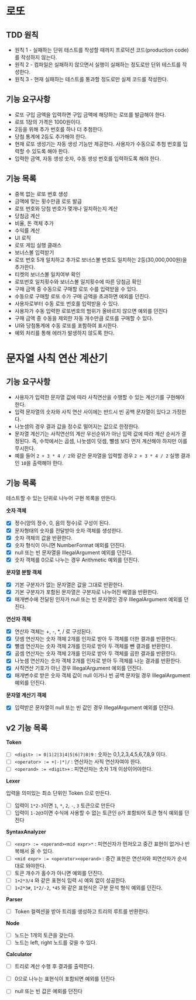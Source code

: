 # 로또

## TDD 원칙

- 원칙 1 - 실패하는 단위 테스트를 작성할 때까지 프로덕션 코드(production code)를 작성하지 않는다.
- 원칙 2 - 컴파일은 실패하지 않으면서 실행이 실패하는 정도로만 단위 테스트를 작성한다.
- 원칙 3 - 현재 실패하는 테스트를 통과할 정도로만 실제 코드를 작성한다.

## 기능 요구사항

- 로또 구입 금액을 입력하면 구입 금액에 해당하는 로또를 발급해야 한다.
- 로또 1장의 가격은 1000원이다.
- 2등을 위해 추가 번호를 하나 더 추첨한다.
- 당첨 통계에 2등도 추가해야 한다.
- 현재 로또 생성기는 자동 생성 기능만 제공한다. 사용자가 수동으로 추첨 번호를 입력할 수 있도록 해야 한다.
- 입력한 금액, 자동 생성 숫자, 수동 생성 번호를 입력하도록 해야 한다.

## 기능 목록

- 중복 없는 로또 번호 생성
- 금액에 맞는 횟수만큼 로또 발급
- 로또 번호와 당첨 번호가 몇개나 일치하는지 계산
- 당첨금 계산
- 비율, 돈 객체 추가
- 수익률 계산
- UI 로직
- 로또 게임 실행 클래스
- 보너스볼 입력받기
- 로또 번호 5개 일치하고 추가로 보너스볼 번호도 일치하는 2등(30,000,000원)을 추가한다.
- 티켓의 보너스볼 일치여부 확인
- 로또번호 일치횟수와 보너스볼 일치횟수에 따른 당첨금 확인
- 구매 금액 중 수동으로 구매할 로또 수를 입력받을 수 있다.
- 수동으로 구매할 로또 수가 구매 금액을 초과하면 에외를 던진다.
- 사용자로부터 수동 로또 번호를 입력받을 수 있다.
- 사용자가 수동 입력한 로또번호의 범위가 올바르지 않으면 예외를 던진다
- 구매 금액 중 수동을 제외한 자동 개수만큼 로또를 구매할 수 있다.
- UI와 당첨통계에 수동 로또를 포함하여 표시한다.
- 예외 처리를 통해 에러가 발생하지 않도록 한다.

# 문자열 사칙 연산 계산기

## 기능 요구사항

- 사용자가 입력한 문자열 값에 따라 사칙연산을 수행할 수 있는 계산기를 구현해야 한다.
- 입력 문자열의 숫자와 사칙 연산 사이에는 반드시 빈 공백 문자열이 있다고 가정한다.
- 나눗셈의 경우 결과 값을 정수로 떨어지는 값으로 한정한다.
- 문자열 계산기는 사칙연산의 계산 우선순위가 아닌 입력 값에 따라 계산 순서가 결정된다. 즉, 수학에서는 곱셈, 나눗셈이 덧셈, 뺄셈 보다 먼저 계산해야 하지만 이를 무시한다.
- 예를 들어 `2 + 3 * 4 / 2`와 같은 문자열을 입력할 경우 `2 + 3 * 4 / 2` 실행 결과인 `10`을 출력해야 한다.

## 기능 목록

테스트할 수 있는 단위로 나누어 구현 목록을 만든다.

**숫자 객체**

- [x] 정수(양의 정수, 0, 음의 정수)로 구성이 된다.
- [x] 문자형태의 숫자를 전달받아 숫자 객체를 생성한다.
- [x] 숫자 객체의 값을 반환한다.
- [x] 숫자 형식이 아니면 NumberFormat 예외를 던진다.
- [x] null 또는 빈 문자열을 IllegalArgument 예외를 던진다.
- [x] 숫자 객체를 0으로 나누는 경우 Arithmetic 예외를 던진다.

**문자열 분할 객체**

- [x] 기본 구분자가 없는 문자열은 값을 그대로 반환한다.
- [x] 기본 구분자가 포함된 문자열은 구분자로 나누어진 배열을 반환한다.
- [x] 매개변수에 전달된 인자가 null 또는 빈 문자열인 경우 IllegalArgument 예외를 던진다.

**연산자 객체**

- [x] 연산자 객체는 +, -, *, / 로 구성된다.
- [x] 덧셈 연산자는 숫자 객체 2개를 인자로 받아 두 객체를 더한 결과를 반환한다.
- [x] 뺄셈 연산자는 숫자 객체 2개를 인자로 받아 두 객체를 뺀 결과를 반환한다.
- [x] 곱셈 연산자는 숫자 객체 2개를 인자로 받아 두 객체를 곱한 결과를 반환한다.
- [x] 나눗셈 연산자는 숫자 객체 2개를 인자로 받아 두 객체를 나눈 결과를 반환한다.
- [x] 사칙연산 기호가 아닌 경우 IllegalArgument 예외를 던진다.
- [x] 매개변수로 받은 숫자 객체 값이 null 이거나 빈 공백 문자일 경우 IllegalArgument 예외를 던진다.

**문자열 계산기 객체**

- [x] 입력받은 문자열이 null 또는 빈 값인 경우 IllegalArgument 예외를 던진다.

## v2 기능 목록

**Token**

- [ ] `<digit> := 0|1|2|3|4|5|6|7|8|9` : 숫자는 0,1,2,3,4,5,6,7,8,9 이다.
- [ ] `<operator> := +|-|*|/` : 연산자는 사칙 연산자여야 한다.
- [ ] `<operand> := <digit>+` : 피연산자는 숫자 1개 이상이어야한다.

**Lexer**

입력을 의미있는 최소 단위인 Token 으로 만든다.

- [ ] 입력이 `1*2-3`이면 `1`, `*`, `2`, `-`, `3` 토큰으로 만든다
- [ ] 입력이 `1-2@3`이면 수식에 사용할 수 없는 토큰인 `@`가 포함되어 토큰 형식 예외를 던진다

**SyntaxAnalyzer**

- [ ] `<expr> := <operand><mid expr>*` : 피연산자가 먼저오고 중간 표현이 없거나 반복해서 올 수 있다.
- [ ] `<mid expr> := <operator><operand>` : 중간 표현은 연산자와 피연산자가 순서대로 와야한다.
- [ ] 토큰 개수가 홀수가 아니면 예외를 던진다.
- [ ] `1+2*3/4` 와 같은 표현식 입력 시 예외 없이 성공한다.
- [ ] `1+2*3#`, `1*2/-2`, `*45` 와 같은 표현식은 구분 문석 형식 예외를 던진다.

**Parser**

- [ ] Token 컬렉션을 받아 트리를 생성하고 트리의 루트를 반환한다.

**Node**

- [ ] 노드는 1개의 토큰을 갖는다.
- [ ] 노드는 left, right 노드를 갖을 수 있다.

**Calculator**

- [ ] 트리로 계산 수행 후 결과를 출력한다.
- [ ] 0으로 나누는 표현식이 포함되면 예외를 던진다
- [ ] null 또는 빈 값은 예뢰를 던진다 


